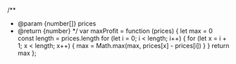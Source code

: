 <!--
abbrlink: ul2qtcfs
-->

/**
 * @param {number[]} prices
 * @return {number}
 */
var maxProfit = function (prices) {
  let max = 0
  const length = prices.length
  for (let i = 0; i < length; i++) {
    for (let x = i + 1; x < length; x++) {
      max = Math.max(max, prices[x] - prices[i])
    }
  }
  return max
};